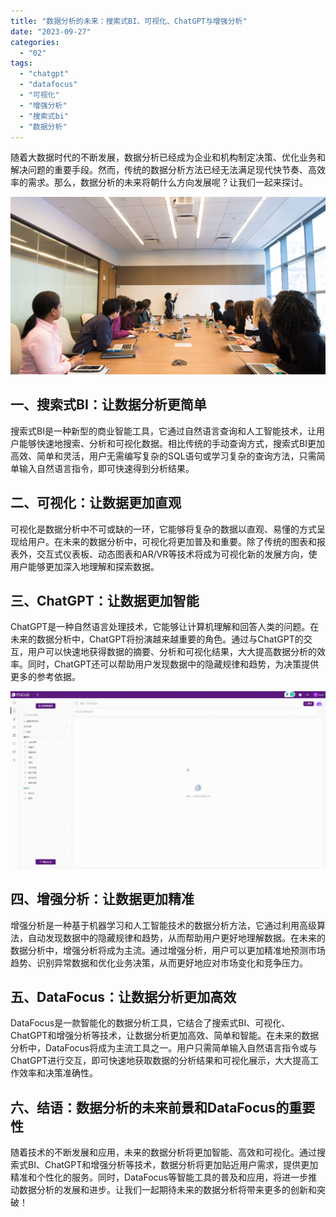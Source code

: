 ```yaml
---
title: "数据分析的未来：搜索式BI、可视化、ChatGPT与增强分析"
date: "2023-09-27"
categories: 
  - "02"
tags: 
  - "chatgpt"
  - "datafocus"
  - "可视化"
  - "增强分析"
  - "搜索式bi"
  - "数据分析"
---
```


随着大数据时代的不断发展，数据分析已经成为企业和机构制定决策、优化业务和解决问题的重要手段。然而，传统的数据分析方法已经无法满足现代快节奏、高效率的需求。那么，数据分析的未来将朝什么方向发展呢？让我们一起来探讨。

![](images/1690448743-pexels-christina-morillo-1181396-scaled.jpg)

## 一、搜索式BI：让数据分析更简单

搜索式BI是一种新型的商业智能工具，它通过自然语言查询和人工智能技术，让用户能够快速地搜索、分析和可视化数据。相比传统的手动查询方式，搜索式BI更加高效、简单和灵活，用户无需编写复杂的SQL语句或学习复杂的查询方法，只需简单输入自然语言指令，即可快速得到分析结果。

## 二、可视化：让数据更加直观

可视化是数据分析中不可或缺的一环，它能够将复杂的数据以直观、易懂的方式呈现给用户。在未来的数据分析中，可视化将更加普及和重要。除了传统的图表和报表外，交互式仪表板、动态图表和AR/VR等技术将成为可视化新的发展方向，使用户能够更加深入地理解和探索数据。

## 三、ChatGPT：让数据更加智能

ChatGPT是一种自然语言处理技术，它能够让计算机理解和回答人类的问题。在未来的数据分析中，ChatGPT将扮演越来越重要的角色。通过与ChatGPT的交互，用户可以快速地获得数据的摘要、分析和可视化结果，大大提高数据分析的效率。同时，ChatGPT还可以帮助用户发现数据中的隐藏规律和趋势，为决策提供更多的参考依据。

![](images/1688435392-GIF%E5%9B%BE2-14-%E5%B0%8F%E6%85%A7-%E5%8C%BB%E7%96%97.gif)

## 四、增强分析：让数据更加精准

增强分析是一种基于机器学习和人工智能技术的数据分析方法，它通过利用高级算法，自动发现数据中的隐藏规律和趋势，从而帮助用户更好地理解数据。在未来的数据分析中，增强分析将成为主流。通过增强分析，用户可以更加精准地预测市场趋势、识别异常数据和优化业务决策，从而更好地应对市场变化和竞争压力。

## 五、DataFocus：让数据分析更加高效

DataFocus是一款智能化的数据分析工具，它结合了搜索式BI、可视化、ChatGPT和增强分析等技术，让数据分析更加高效、简单和智能。在未来的数据分析中，DataFocus将成为主流工具之一。用户只需简单输入自然语言指令或与ChatGPT进行交互，即可快速地获取数据的分析结果和可视化展示，大大提高工作效率和决策准确性。

## 六、结语：数据分析的未来前景和DataFocus的重要性

随着技术的不断发展和应用，未来的数据分析将更加智能、高效和可视化。通过搜索式BI、ChatGPT和增强分析等技术，数据分析将更加贴近用户需求，提供更加精准和个性化的服务。同时，DataFocus等智能工具的普及和应用，将进一步推动数据分析的发展和进步。让我们一起期待未来的数据分析将带来更多的创新和突破！
